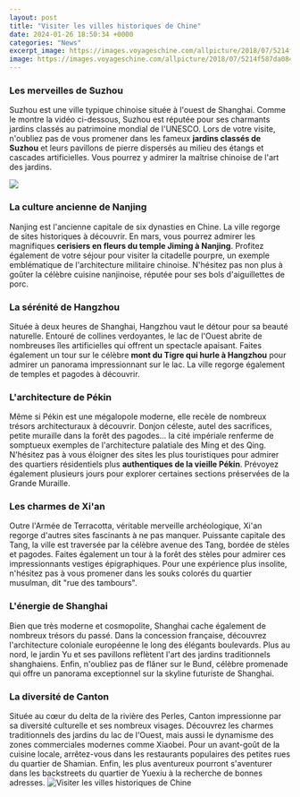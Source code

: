 ```yaml
---
layout: post
title: "Visiter les villes historiques de Chine"
date: 2024-01-26 18:50:34 +0000
categories: "News"
excerpt_image: https://images.voyageschine.com/allpicture/2018/07/5214f587da084647b6163450.jpg
image: https://images.voyageschine.com/allpicture/2018/07/5214f587da084647b6163450.jpg
---
```


### Les merveilles de Suzhou 
Suzhou est une ville typique chinoise située à l'ouest de Shanghai. Comme le montre la vidéo ci-dessous, Suzhou est réputée pour ses charmants jardins classés au patrimoine mondial de l'UNESCO. Lors de votre visite, n'oubliez pas de vous promener dans les fameux **jardins classés de Suzhou** et leurs pavillons de pierre dispersés au milieu des étangs et cascades artificielles. Vous pourrez y admirer la maîtrise chinoise de l'art des jardins.

![](https://i1.wp.com/siegehublot.com/wp-content/uploads/2019/03/Grande-muraille-chine-Mutianyu-La-Grande-Muraille-de-Chine-un-lieu-mythique-Asie-Chine.jpg?fit=2500%2C1918&amp;ssl=1)
### La culture ancienne de Nanjing
Nanjing est l'ancienne capitale de six dynasties en Chine. La ville regorge de sites historiques à découvrir. En mars, vous pourrez admirer les magnifiques **cerisiers en fleurs du temple Jiming à Nanjing**. Profitez également de votre séjour pour visiter la citadelle pourpre, un exemple emblématique de l'architecture militaire chinoise. N'hésitez pas non plus à goûter la célèbre cuisine nanjinoise, réputée pour ses bols d'aiguillettes de porc. 
### La sérénité de Hangzhou
Située à deux heures de Shanghai, Hangzhou vaut le détour pour sa beauté naturelle. Entouré de collines verdoyantes, le lac de l'Ouest abrite de nombreuses îles artificielles qui offrent un spectacle apaisant. Faites également un tour sur le célèbre **mont du Tigre qui hurle à Hangzhou** pour admirer un panorama impressionnant sur le lac. La ville regorge également de temples et pagodes à découvrir.
### L'architecture de Pékin 
Même si Pékin est une mégalopole moderne, elle recèle de nombreux trésors architecturaux à découvrir. Donjon céleste, autel des sacrifices, petite muraille dans la forêt des pagodes... la cité impériale renferme de somptueux exemples de l'architecture palatiale des Ming et des Qing. N'hésitez pas à vous éloigner des sites les plus touristiques pour admirer des quartiers résidentiels plus **authentiques de la vieille Pékin**. Prévoyez également plusieurs jours pour explorer certaines sections préservées de la Grande Muraille.
### Les charmes de Xi'an
Outre l'Armée de Terracotta, véritable merveille archéologique, Xi'an regorge d'autres sites fascinants à ne pas manquer. Puissante capitale des Tang, la ville est traversée par la célèbre avenue des Tang, bordée de stèles et pagodes. Faites également un tour à la forêt des stèles pour admirer ces impressionnants vestiges épigraphiques. Pour une expérience plus insolite, n'hésitez pas à vous promener dans les souks colorés du quartier musulman, dit "rue des tambours".
### L'énergie de Shanghai
Bien que très moderne et cosmopolite, Shanghai cache également de nombreux trésors du passé. Dans la concession française, découvrez l'architecture coloniale européenne le long des élégants boulevards. Plus au nord, le jardin Yu et ses pavillons reflètent l'art des jardins traditionnels shanghaiens. Enfin, n'oubliez pas de flâner sur le Bund, célèbre promenade qui offre un panorama exceptionnel sur la skyline futuriste de Shanghai.
### La diversité de Canton
Située au cœur du delta de la rivière des Perles, Canton impressionne par sa diversité culturelle et ses nombreux visages. Découvrez les charmes traditionnels des jardins du lac de l'Ouest, mais aussi le dynamisme des zones commerciales modernes comme Xiaobei. Pour un avant-goût de la cuisine locale, arrêtez-vous dans les restaurants populaires des petites rues du quartier de Shamian. Enfin, les plus aventureux pourront s'aventurer dans les backstreets du quartier de Yuexiu à la recherche de bonnes adresses.
![Visiter les villes historiques de Chine](https://images.voyageschine.com/allpicture/2018/07/5214f587da084647b6163450.jpg)